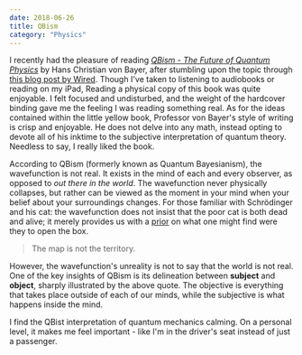 ```yaml
---
date: 2018-06-26
title: QBism
category: "Physics"
---
```


I recently had the pleasure of reading [_QBism - The Future of Quantum Physics_][1] by Hans Christian von Bayer, after stumbling upon the topic through [this blog post by Wired][2]. Though I've taken to listening to audiobooks or reading on my iPad, Reading a physical copy of this book was quite enjoyable. I felt focused and undisturbed, and the weight of the hardcover binding gave me the feeling I was reading something real. As for the ideas contained within the little yellow book, Professor von Bayer's style of writing is crisp and enjoyable. He does not delve into any math, instead opting to devote all of his inktime to the subjective interpretation of quantum theory. Needless to say, I really liked the book.

According to QBism (formerly known as Quantum Bayesianism), the wavefunction is not real. It exists in the mind of each and every observer, as opposed to _out there in the world_. The wavefunction never physically collapses, but rather can be viewed as the moment in your mind when your belief about your surroundings changes. For those familiar with Schrödinger and his cat: the wavefunction does not insist that the poor cat is both dead and alive; it merely provides us with a [prior][3] on what one might find were they to open the box.

> The map is not the territory.

However, the wavefunction's unreality is not to say that the world is not real. One of the key insights of QBism is its delineation between **subject** and **object**, sharply illustrated by the above quote. The objective is everything that takes place outside of each of our minds, while the subjective is what happens inside the mind.

I find the QBist interpretation of quantum mechanics calming. On a personal level, it makes me feel important - like I'm in the driver's seat instead of just a passenger.

[1]: http://www.hup.harvard.edu/catalog.php?isbn=9780674504646
[2]: https://www.wired.com/2015/06/private-view-quantum-reality/
[3]: https://en.wikipedia.org/wiki/Prior_probability
